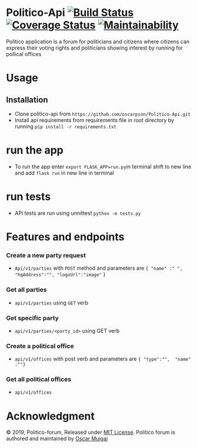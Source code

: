 # Politico-Api      [![Build Status](https://travis-ci.org/oscarpson/Politico-Api.svg?branch=develop)](https://travis-ci.org/oscarpson/Politico-Api)        [![Coverage Status](https://coveralls.io/repos/github/oscarpson/Politico-Api/badge.svg?branch=develop)](https://coveralls.io/github/oscarpson/Politico-Api?branch=develop)        [![Maintainability](https://api.codeclimate.com/v1/badges/05a8750d2198c3bb504e/maintainability)](https://codeclimate.com/github/oscarpson/Politico-Api/maintainability)
Politico application  is a forum for politicians and citizens where citizens can express their voting rights  and politicians showing interest by running for pollical offices 

# Usage

## Installation
*	Clone politico-api from `https://github.com/oscarpson/Politico-Api.git`
*	Install api requirements from requirements file in root directory by running `pip install -r requirements.txt`
 
# run the app
*	To run the app enter ` export FLASK_APP=run.py `in terminal  shift to new line and add `flask run` in new line in terminal

# run tests
*	APi tests are run using unnittest `python -m tests.py`

# Features and endpoints 

###	Create a new party request
* `Api/v1/parties` with `POST` method  and  parameters are `{ "name" :" ", "hqAddress":"", "logoUrl":"image"`
}

###	Get all parties
* `api/v1/parties` using `GET` verb 

###	Get specific party
* `api/v1/parties/<party_id>` using GET verb 

###	Create a political office 
* `api/v1/offices` with post verb and parameters are `{ "type":"",  "name" :""}`

###	Get all political offices
* `api/v1/offices`

# Acknowledgment
 © 2019, Politico-forum, Released under [MIT 
License](http://www.opensource.org/licenses/mit-license.php).
 Politico forum is authored and  maintained by  [Oscar Muigai](https://github.com/oscarpson/Politico-Api)

